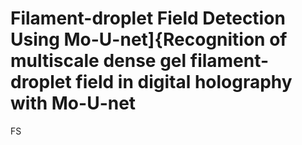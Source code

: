 # Filament-droplet Field Detection Using Mo-U-net]{Recognition of multiscale dense gel filament-droplet field in digital holography with Mo-U-net
 FS
